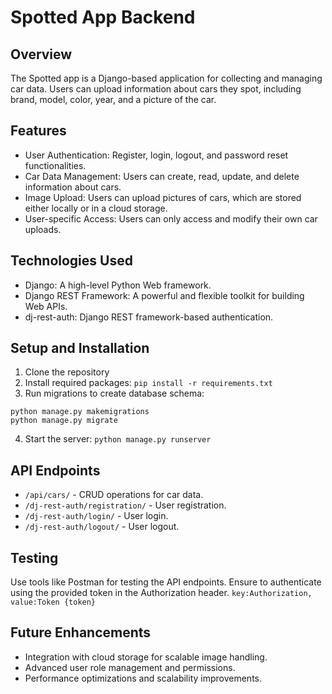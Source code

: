 # Spotted App Backend

## Overview
The Spotted app is a Django-based application for collecting and managing car data. Users can upload information about cars they spot, including brand, model, color, year, and a picture of the car.

## Features
- User Authentication: Register, login, logout, and password reset functionalities.
- Car Data Management: Users can create, read, update, and delete information about cars.
- Image Upload: Users can upload pictures of cars, which are stored either locally or in a cloud storage.
- User-specific Access: Users can only access and modify their own car uploads.

## Technologies Used
- Django: A high-level Python Web framework.
- Django REST Framework: A powerful and flexible toolkit for building Web APIs.
- dj-rest-auth: Django REST framework-based authentication.

## Setup and Installation
1. Clone the repository
2. Install required packages:
`pip install -r requirements.txt`
3. Run migrations to create database schema:
```
python manage.py makemigrations 
python manage.py migrate
```
4. Start the server:
`python manage.py runserver`

## API Endpoints
- `/api/cars/` - CRUD operations for car data.
- `/dj-rest-auth/registration/` - User registration.
- `/dj-rest-auth/login/` - User login.
- `/dj-rest-auth/logout/` - User logout.

## Testing
Use tools like Postman for testing the API endpoints. Ensure to authenticate using the provided token in the Authorization header.
`key:Authorization, value:Token {token}`

## Future Enhancements
- Integration with cloud storage for scalable image handling.
- Advanced user role management and permissions.
- Performance optimizations and scalability improvements.

